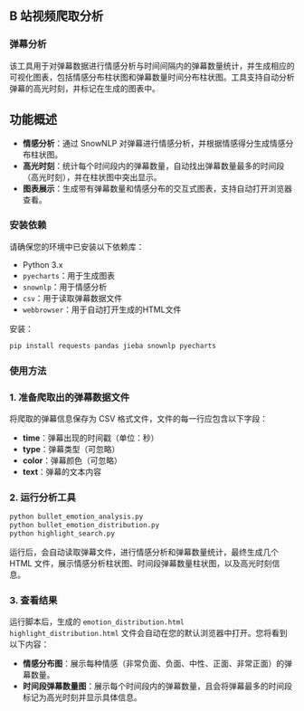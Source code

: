 
## B 站视频爬取分析

### 弹幕分析

该工具用于对弹幕数据进行情感分析与时间间隔内的弹幕数量统计，并生成相应的可视化图表，包括情感分布柱状图和弹幕数量时间分布柱状图。工具支持自动分析弹幕的高光时刻，并标记在生成的图表中。

## 功能概述

- **情感分析**：通过 SnowNLP 对弹幕进行情感分析，并根据情感得分生成情感分布柱状图。
- **高光时刻**：统计每个时间段内的弹幕数量，自动找出弹幕数量最多的时间段（高光时刻），并在柱状图中突出显示。
- **图表展示**：生成带有弹幕数量和情感分布的交互式图表，支持自动打开浏览器查看。

### 安装依赖

请确保您的环境中已安装以下依赖库：

- Python 3.x
- `pyecharts`：用于生成图表
- `snownlp`：用于情感分析
- `csv`：用于读取弹幕数据文件
- `webbrowser`：用于自动打开生成的HTML文件

安装：
```bash
pip install requests pandas jieba snownlp pyecharts
```

### 使用方法

### 1. 准备爬取出的弹幕数据文件

将爬取的弹幕信息保存为 CSV 格式文件，文件的每一行应包含以下字段：

- **time**：弹幕出现的时间戳（单位：秒）
- **type**：弹幕类型（可忽略）
- **color**：弹幕颜色（可忽略）
- **text**：弹幕的文本内容

### 2. 运行分析工具

```bash
python bullet_emotion_analysis.py
python bullet_emotion_distribution.py
python highlight_search.py
```

运行后，会自动读取弹幕文件，进行情感分析和弹幕数量统计，最终生成几个 HTML 文件，展示情感分析柱状图、时间段弹幕数量柱状图，以及高光时刻信息。

### 3. 查看结果

运行脚本后，生成的 `emotion_distribution.html` `highlight_distribution.html` 文件会自动在您的默认浏览器中打开。您将看到以下内容：

- **情感分布图**：展示每种情感（非常负面、负面、中性、正面、非常正面）的弹幕数量。
- **时间段弹幕数量图**：展示每个时间段内的弹幕数量，且会将弹幕最多的时间段标记为高光时刻并显示具体信息。

